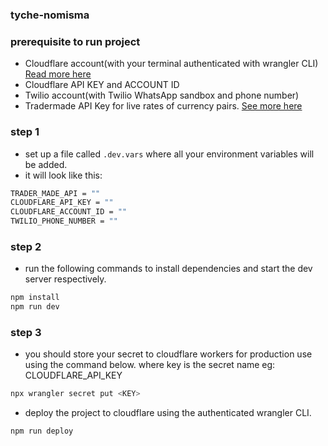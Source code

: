 ### tyche-nomisma

### prerequisite to run project
- Cloudflare account(with your terminal authenticated with wrangler CLI) [Read more here](https://developers.cloudflare.com/workers/wrangler/commands/#login)
- Cloudflare API KEY and ACCOUNT ID
- Twilio account(with Twilio WhatsApp sandbox and phone number)
- Tradermade API Key for live rates of currency pairs. [See more here](https://tradermade.com/docs/restful-api)

### step 1
- set up a file called `.dev.vars` where all your environment variables will be added.
- it will look like this:
```bash
TRADER_MADE_API = ""
CLOUDFLARE_API_KEY = ""
CLOUDFLARE_ACCOUNT_ID = ""
TWILIO_PHONE_NUMBER = ""
```

### step 2
- run the following commands to install dependencies and start the dev server respectively.
```bash
npm install
npm run dev
```

### step 3
- you should store your secret to cloudflare workers for production use using the command below. where key is the secret name eg: CLOUDFLARE_API_KEY
```bash
npx wrangler secret put <KEY>
```
- deploy the project to cloudflare using the authenticated wrangler CLI.
```bash
npm run deploy
```
